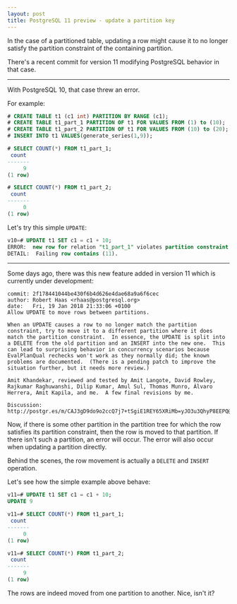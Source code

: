 ```yaml
---
layout: post
title: PostgreSQL 11 preview - update a partition key
---
```


In the case of a partitioned table, updating a row might cause it to no
longer satisfy the partition constraint of the containing partition.

There's a recent commit for version 11 modifying PostgreSQL behavior in 
that case.

<!--MORE-->

-----

With PostgreSQL 10, that case threw an error.

For example:

```sql
# CREATE TABLE t1 (c1 int) PARTITION BY RANGE (c1);
# CREATE TABLE t1_part_1 PARTITION OF t1 FOR VALUES FROM (1) to (10);
# CREATE TABLE t1_part_2 PARTITION OF t1 FOR VALUES FROM (10) to (20);
# INSERT INTO t1 VALUES(generate_series(1,9));

# SELECT COUNT(*) FROM t1_part_1;
 count 
-------
     9
(1 row)

# SELECT COUNT(*) FROM t1_part_2;
 count 
-------
     0
(1 row)
```

Let's try this simple `UPDATE`:

```sql
v10=# UPDATE t1 SET c1 = c1 + 10;
ERROR:  new row for relation "t1_part_1" violates partition constraint
DETAIL:  Failing row contains (11).
```

-----

Some days ago, there was this new feature added in version 11 which is currently under development:

```
commit: 2f178441044be430f6b4d626e4dae68a9a6f6cec
author: Robert Haas <rhaas@postgresql.org>	
date:   Fri, 19 Jan 2018 21:33:06 +0100
Allow UPDATE to move rows between partitions.

When an UPDATE causes a row to no longer match the partition
constraint, try to move it to a different partition where it does
match the partition constraint.  In essence, the UPDATE is split into
a DELETE from the old partition and an INSERT into the new one.  This
can lead to surprising behavior in concurrency scenarios because
EvalPlanQual rechecks won't work as they normally did; the known
problems are documented.  (There is a pending patch to improve the
situation further, but it needs more review.)

Amit Khandekar, reviewed and tested by Amit Langote, David Rowley,
Rajkumar Raghuwanshi, Dilip Kumar, Amul Sul, Thomas Munro, Álvaro
Herrera, Amit Kapila, and me.  A few final revisions by me.

Discussion: http://postgr.es/m/CAJ3gD9do9o2ccQ7j7+tSgiE1REY65XRiMb=yJO3u3QhyP8EEPQ@mail.gmail.com
```

Now, if there is some other partition in the partition tree for which the
row satisfies its partition constraint, then the row is moved to that
partition. If there isn't such a partition, an error will occur. The error
will also occur when updating a partition directly. 

Behind the scenes, the row movement is actually a `DELETE` and `INSERT` operation.

Let's see how the simple example above behave:

```sql
v11=# UPDATE t1 SET c1 = c1 + 10;
UPDATE 9

v11=# SELECT COUNT(*) FROM t1_part_1;
 count 
-------
     0
(1 row)

v11=# SELECT COUNT(*) FROM t1_part_2;
 count 
-------
     9
(1 row)
```

The rows are indeed moved from one partition to another. Nice, isn't it?
